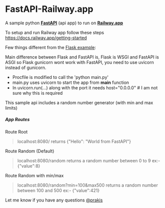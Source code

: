 # FastAPI-Railway.app

A sample python **[FastAPI](https://fastapi.tiangolo.com/)** (api app) to run on **[Railway.app](https://railway.app)**

To setup and run Railway app follow these steps https://docs.railway.app/getting-started

Few things different from the [Flask example](https://github.com/railwayapp/starters/tree/master/examples/flask):

Main difference between Flask and FastAPI is, Flask is WSGI and FastAPI is ASGI so Flask gunicorn wont work with FastAPI, you need to use uvicorn instead of gunicorn.

- Procfile is modified to call the 'python main.py'
- main.py uses uvicorn to start the app from **main** function
- In uvicorn.run(...) along with the port it needs host="0.0.0.0" # I am not sure why this is required

This sample api includes a random number generator (with min and max limits)

##### App Routes

Route Root

> localhost:8080/
> returns {"Hello": "World from FastAPI"}

Route Random (Default)

> localhost:8080/random
> returns a random number between 0 to 9
> ex:- {"value":8}

Route Random with min/max

> localhost:8080/random?min=100&max500
> returns a random number between 100 and 500
> ex:- {"value":421}

Let me know if you have any questions [@prakis](https://twitter.com/prakis)
